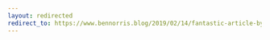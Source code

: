 ```yaml
---
layout: redirected
redirect_to: https://www.bennorris.blog/2019/02/14/fantastic-article-by.html
---
```

